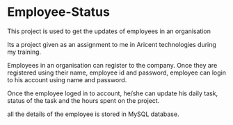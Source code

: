 # Employee-Status
This project is used to get the updates of employees in an organisation


Its a project given as an assignment to me in Aricent technologies during my training.

Employees in an organisation can register to the company. Once they are registered using their name, employee id and password, employee can login to his account using name and password.

Once the employee loged in to account, he/she can update his daily task, status of the task and the hours spent on the project.

all the details of the employee is stored in MySQL database.
